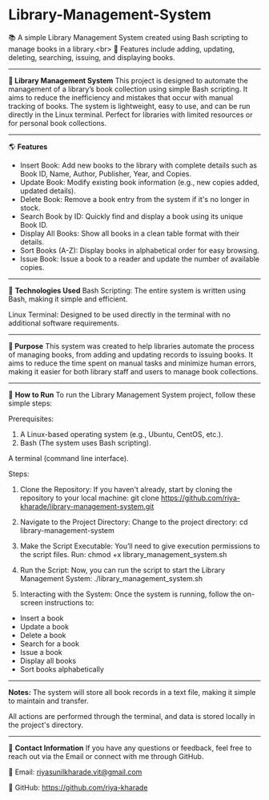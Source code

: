 # Library-Management-System
📚 A simple Library Management System created using Bash scripting to manage books in a library.&lt;br> 📄 Features include adding, updating, deleting, searching, issuing, and displaying books.
<hr>
🌿<b> Library Management System</b>
This project is designed to automate the management of a library’s book collection using simple Bash scripting. It aims to reduce the inefficiency and mistakes that occur with manual tracking of books. The system is lightweight, easy to use, and can be run directly in the Linux terminal. Perfect for libraries with limited resources or for personal book collections.
<hr>

🌎 <b>Features</b>
<ul>
<li>Insert Book: Add new books to the library with complete details such as Book ID, Name, Author, Publisher, Year, and Copies.</li>

<li>Update Book: Modify existing book information (e.g., new copies added, updated details).</li>

<li>Delete Book: Remove a book entry from the system if it's no longer in stock.</li>

<li>Search Book by ID: Quickly find and display a book using its unique Book ID.</li>

<li>Display All Books: Show all books in a clean table format with their details.</li>

<li>Sort Books (A-Z): Display books in alphabetical order for easy browsing.</li>

<li>Issue Book: Issue a book to a reader and update the number of available copies.</li>

</ul>
<hr>

🔧 <b>Technologies Used</b>
Bash Scripting: The entire system is written using Bash, making it simple and efficient.

Linux Terminal: Designed to be used directly in the terminal with no additional software requirements.
<hr>

🎯<b> Purpose</b>
This system was created to help libraries automate the process of managing books, from adding and updating records to issuing books. It aims to reduce the time spent on manual tasks and minimize human errors, making it easier for both library staff and users to manage book collections.
<hr>

📝 <b>How to Run</b>
To run the Library Management System project, follow these simple steps:

Prerequisites:
1. A Linux-based operating system (e.g., Ubuntu, CentOS, etc.).<br>
2. Bash (The system uses Bash scripting).

A terminal (command line interface).<br>

Steps:
1. Clone the Repository:
If you haven't already, start by cloning the repository to your local machine:
git clone https://github.com/riya-kharade/library-management-system.git

2. Navigate to the Project Directory:
Change to the project directory:
cd library-management-system

3. Make the Script Executable:
You’ll need to give execution permissions to the script files. Run:
chmod +x library_management_system.sh

4. Run the Script:
Now, you can run the script to start the Library Management System:
./library_management_system.sh

5. Interacting with the System:
Once the system is running, follow the on-screen instructions to:
<ul>
  <li>Insert a book</li>
  <li>Update a book</li>
  <li>Delete a book</li>
  <li>Search for a book</li>
  <li>Issue a book</li>
  <li>Display all books</li>
  <li>Sort books alphabetically</li>
</ul>


<hr>
<b>Notes:</b>
The system will store all book records in a text file, making it simple to maintain and transfer.

All actions are performed through the terminal, and data is stored locally in the project's directory.
<hr>
📩 <b>Contact Information</b>
If you have any questions or feedback, feel free to reach out via the Email or connect with me through GitHub.

📧 Email: riyasunilkharade.vit@gmail.com

🔗 GitHub: https://github.com/riya-kharade
